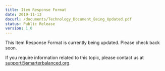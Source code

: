 ```yaml
---
title: Item Response Format
date: 2019-11-13
docurl: /documents/Technology_Document_Being_Updated.pdf
status: Public Release
version: 1.0
---
```

This Item Response Format is currently being updated. Please check back soon.

If you require information related to this topic, please contact us at support@smarterbalanced.org.

